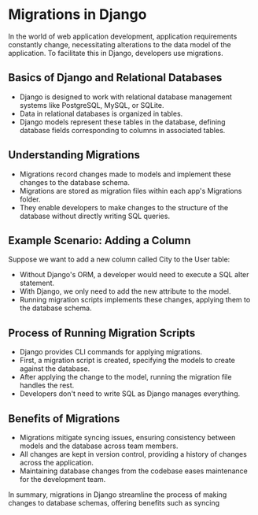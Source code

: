 # Migrations in Django

In the world of web application development, application requirements constantly change, necessitating alterations to the data model of the application. To facilitate this in Django, developers use migrations. 

## Basics of Django and Relational Databases

- Django is designed to work with relational database management systems like PostgreSQL, MySQL, or SQLite.
- Data in relational databases is organized in tables.
- Django models represent these tables in the database, defining database fields corresponding to columns in associated tables.

## Understanding Migrations

- Migrations record changes made to models and implement these changes to the database schema.
- Migrations are stored as migration files within each app's Migrations folder.
- They enable developers to make changes to the structure of the database without directly writing SQL queries.

## Example Scenario: Adding a Column

Suppose we want to add a new column called City to the User table:

- Without Django's ORM, a developer would need to execute a SQL alter statement.
- With Django, we only need to add the new attribute to the model.
- Running migration scripts implements these changes, applying them to the database schema.

## Process of Running Migration Scripts

- Django provides CLI commands for applying migrations.
- First, a migration script is created, specifying the models to create against the database.
- After applying the change to the model, running the migration file handles the rest.
- Developers don't need to write SQL as Django manages everything.

## Benefits of Migrations

- Migrations mitigate syncing issues, ensuring consistency between models and the database across team members.
- All changes are kept in version control, providing a history of changes across the application.
- Maintaining database changes from the codebase eases maintenance for the development team.

In summary, migrations in Django streamline the process of making changes to database schemas, offering benefits such as syncing

